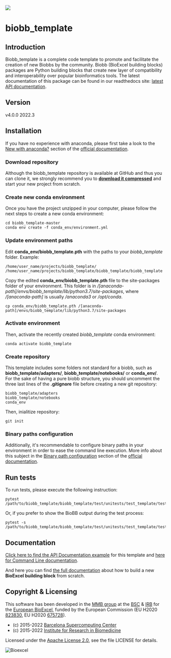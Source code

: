 [![](https://readthedocs.org/projects/biobb-template/badge/?version=latest)](https://biobb-template.readthedocs.io/en/latest/?badge=latest)

# biobb_template

## Introduction
Biobb_template is a complete code template to promote and facilitate the creation of
new Biobbs by the community.
Biobb (BioExcel building blocks) packages are Python building blocks that
create new layer of compatibility and interoperability over popular
bioinformatics tools.
The latest documentation of this package can be found in our readthedocs site:
[latest API documentation](http://biobb_template.readthedocs.io/en/latest/).

## Version
v4.0.0 2022.3

## Installation

If you have no experience with anaconda, please first take a look to the [New with anaconda?](https://biobb-documentation.readthedocs.io/en/latest/first_steps.html#new-with-anaconda) section of the [official documentation](https://biobb-documentation.readthedocs.io/en/latest/).

### Download repository

Although the biobb_template repository is available at GitHub and thus you can clone it, we strongly recommend you to [**download it compressed**](https://github.com/bioexcel/biobb_template/archive/master.zip) and start your new project from scratch. 

### Create new conda environment

Once you have the project unzipped in your computer, please follow the next steps to create a new conda environment:

```console
cd biobb_template-master
conda env create -f conda_env/environment.yml
```

### Update environment paths

Edit **conda_env/biobb_template.pth** with the paths to your *biobb_template* folder. Example:

```console
/home/user_name/projects/biobb_template/
/home/user_name/projects/biobb_template/biobb_template/biobb_template
```

Copy the edited **conda_env/biobb_template.pth** file to the site-packages folder of your environment. This folder is in */[anaconda-path]/envs/biobb_template/lib/python3.7/site-packages*, where */[anaconda-path]* is usually */anaconda3* or */opt/conda*.

```console
cp conda_env/biobb_template.pth /[anaconda-path]/envs/biobb_template/lib/python3.7/site-packages
```

### Activate environment

Then, activate the recently created *biobb_template* conda environment:

```console
conda activate biobb_template
```

### Create repository

This template includes some folders not standard for a biobb, such as **biobb_template/adapters/**, **biobb_template/notebooks/** or **conda_env/**. For the sake of having a pure biobb structure, you should uncomment the three last lines of the **.gitignore** file before creating a new git repository:

```console
biobb_template/adapters
biobb_template/notebooks
conda_env
```
Then, inialitize repository:

```console
git init
```

### Binary paths configuration

Additionally, it's recommendable to configure binary paths in your environment in order to ease the command line execution. More info about this subject in the [Binary path configuration](https://biobb-documentation.readthedocs.io/en/latest/execution.html#binary-path-configuration) section of the [official documentation](https://biobb-documentation.readthedocs.io/en/latest/).

## Run tests

To run tests, please execute the following instruction:

```console
pytest /path/to/biobb_template/biobb_template/test/unitests/test_template/test_template.py
```
Or, if you prefer to show the BioBB output during the test process:

```console
pytest -s /path/to/biobb_template/biobb_template/test/unitests/test_template/test_template.py
```

## Documentation

[Click here to find the API Documentation example](https://biobb-template.readthedocs.io/en/latest/template.html) for this template and [here for Command Line documentation](http://biobb_template.readthedocs.io/en/latest/command_line.html).

And here you can find [the full documentation](https://biobb-documentation.readthedocs.io/en/latest/) about how to build a new **BioExcel building block** from scratch.

## Copyright & Licensing
This software has been developed in the [MMB group](http://mmb.irbbarcelona.org) at the [BSC](http://www.bsc.es/) & [IRB](https://www.irbbarcelona.org/) for the [European BioExcel](http://bioexcel.eu/), funded by the European Commission (EU H2020 [823830](http://cordis.europa.eu/projects/823830), EU H2020 [675728](http://cordis.europa.eu/projects/675728)).

* (c) 2015-2022 [Barcelona Supercomputing Center](https://www.bsc.es/)
* (c) 2015-2022 [Institute for Research in Biomedicine](https://www.irbbarcelona.org/)

Licensed under the
[Apache License 2.0](https://www.apache.org/licenses/LICENSE-2.0), see the file LICENSE for details.

![](https://bioexcel.eu/wp-content/uploads/2019/04/Bioexcell_logo_1080px_transp.png "Bioexcel")
